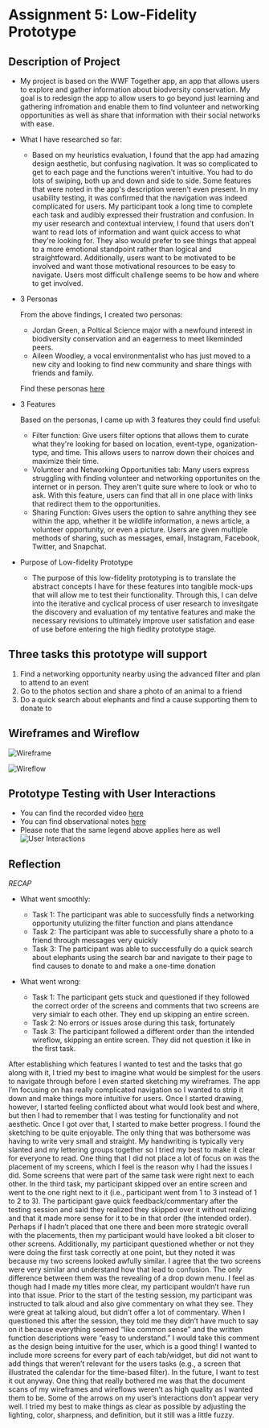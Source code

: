 # Assignment 5: Low-Fidelity Prototype

## Description of Project
* My project is based on the WWF Together app, an app that allows users to explore and gather information about biodversity conservation. My goal is to redesign the app to allow users to go beyond just learning and gathering infromation and enable them to find volunteer and networking opportunities as well as share that information with their social networks with ease.
* What I have researched so far:

  * Based on my heuristics evaluation, I found that the app had amazing design aesthetic, but confusing nagivation. It was so complicated to get to each page and the functions weren't intuitive. You had to do lots of swiping, both up and down and side to side. Some features that were noted in the app's description weren't even present. In my usability testing, it was confirmed that the navigation was indeed complicated for users. My participant took a long time to complete each task and audibly expressed their frustration and confusion. In my user research and contextual interview, I found that users don't want to read lots of information and want quick access to what they're looking for. They also would prefer to see things that appeal to a more emotional standpoint rather than logical and straightfoward. Additionally, users want to be motivated to be involved and want those motivational resources to be easy to navigate. Users most difficult challenge seems to be how and where to get involved.

* 3 Personas

  From the above findings, I created two personas: 
  * Jordan Green, a Poltical Science major with a newfound interest in biodiversity conservation and an eagerness to meet likeminded peers.
  * Aileen Woodley, a vocal environmentalist who has just moved to a new city and looking to find new community and share things with friends and family.
  
  Find these personas [here](https://github.com/giovannianguiano1/DH110-F22-Gio/tree/main/assignment04) 
  
* 3 Features

  Based on the personas, I came up with 3 features they could find useful:
  * Filter function: Give users filter options that allows them to curate what they're looking for based on location, event-type, oganization-type, and
  time. This allows users to narrow down their choices and maximize their time.
  * Volunteer and Networking Opportunities tab: Many users express struggling with finding volunteer and networking opportunites on the internet or in
  person. They aren't quite sure where to look or who to ask. With this feature, users can find that all in one place with links that redirect them to the
  opportunities.
  * Sharing Function: Gives users the option to sahre anything they see within the app, whether it be wildlife information, a news article, a volunteer
  opportunity, or even a picture. Users are given multiple methods of sharing, such as messages, email, Instagram, Facebook, Twitter, and Snapchat.
* Purpose of Low-fidelity Prototype
  * The purpose of this low-fidelity prototyping is to translate the abstract concepts I have for these features into tangible mock-ups that will allow me
  to test their functionality. Through this, I can delve into the iterative and cyclical process of user research to invesitgate the discovery and
  evaluation of my tentative features and make the necessary revisions to ultimately improve user satisfation and ease of use before entering the high
  fiedlity prototype stage.


## Three tasks this prototype will support
1. Find a networking opportunity nearby using the advanced filter and plan to attend to an event
2. Go to the photos section and share a photo of an animal to a friend
3. Do a quick search about elephants and find a cause supporting them to donate to


## Wireframes and Wireflow
![Wireframe](wireframe.png)

![Wireflow](wireflow2.png)

## Prototype Testing with User Interactions
* You can find the recorded video [here](https://drive.google.com/drive/u/0/folders/1vph9rrNg9xawea9UWH8LkL98GZoqtrDD?ths=true)
* You can find observational notes [here](https://docs.google.com/document/d/1YloiPQ7AxUKG5B2x1EAIEhq8E6c2f0kEQ4mSLQOmfK4/edit)
* Please note that the same legend above applies here as well
![User Interactions](user-interactions.png)


## Reflection
*RECAP*
* What went smoothly: 

  * Task 1: The participant was able to successfully finds a networking opportunity utulizing the filter function and plans attendance
  * Task 2: The participant was able to successfully share a photo to a friend through messages very quickly
  * Task 3: The participant was able to successfully do a quick search about elephants using the search bar and navigate to their page to find causes to donate to and make a one-time donation
 
* What went wrong: 

  * Task 1: The participant gets stuck and questioned if they followed the correct order of the screens and comments that two screens are very simialr to
  each other. They end up skipping an entire screen.
  * Task 2: No errors or issues arose during this task, fortunately
  * Task 3: The participant followed a different order than the intended wireflow, skipping an entire screen. They did not question it like in the first
  task.

After establishing which features I wanted to test and the tasks that go along with it, I tried my best to imagine what would be simplest for the users to navigate through before I even started sketching my wireframes. The app I’m focusing on has really complicated navigation so I wanted to strip it down and make things more intuitive for users. Once I started drawing, however, I started feeling conflicted about what would look best and where, but then I had to remember that I was testing for functionality and not aesthetic. Once I got over that, I started to make better progress. I found the sketching to be quite enjoyable. The only thing that was bothersome was having to write very small and straight. My handwriting is typically very slanted and my lettering groups together so I tried my best to make it clear for everyone to read. One thing that I did not place a lot of focus on was the placement of my screens, which I feel is the reason why I had the issues I did. Some screens that were part of the same task were right next to each other. In the third task, my participant skipped over an entire screen and went to the one right next to it (i.e., participant went from 1 to 3 instead of 1 to 2 to 3). The participant gave quick feedback/commentary after the testing session and said they realized they skipped over it without realizing and that it made more sense for it to be in that order (the intended order). Perhaps if I hadn’t placed that one there and been more strategic overall with the placements, then my participant would have looked a bit closer to other screens. Additionally, my participant questioned whether or not they were doing the first task correctly at one point, but they noted it was because my two screens looked awfully similar. I agree that the two screens were very similar and understand how that lead to confusion. The only difference between them was the revealing of a drop down menu. I feel as though had I made my titles more clear, my participant wouldn’t have run into that issue. Prior to the start of the testing session, my participant was instructed to talk aloud and also give commentary on what they see. They were great at talking aloud, but didn’t offer a lot of commentary. When I questioned this after the session, they told me they didn’t have much to say on it because everything seemed “like common sense” and the written function descriptions were “easy to understand.” I would take this comment as the design being intuitive for the user, which is a good thing! I wanted to include more screens for every part of each tab/widget, but did not want to add things that weren’t relevant for the users tasks (e.g., a screen that illustrated the calendar for the time-based filter). In the future, I want to test it out anyway. One thing that really bothered me was that the document scans of my wireframes and wireflows weren’t as high quality as I wanted them to be. Some of the arrows on my user’s interactions don’t appear very well. I tried my best to make things as clear as possible by adjusting the lighting, color, sharpness, and definition, but it still was a little fuzzy.
